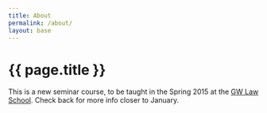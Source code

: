 ```yaml
---
title: About
permalink: /about/
layout: base
---
```


# {{ page.title }}

This is a new seminar course, to be taught in the Spring 2015 at the [GW Law School](http://www.law.gwu.edu). Check back for more info closer to January.
